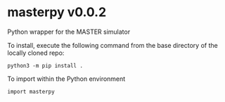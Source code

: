 # masterpy v0.0.2
Python wrapper for the MASTER simulator

To install, execute the following command from the base directory of the locally cloned repo:
```
python3 -m pip install .
```

To import within the Python environment
```
import masterpy
```
